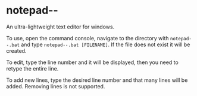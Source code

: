 # notepad--
An ultra-lightweight text editor for windows.

To use, open the command console, navigate to the directory with `notepad--.bat` and type `notepad--.bat [FILENAME]`. If the file does not exist it will be created.

To edit, type the line number and it will be displayed, then you need to retype the entire line.

To add new lines, type the desired line number and that many lines will be added. Removing lines is not supported.
